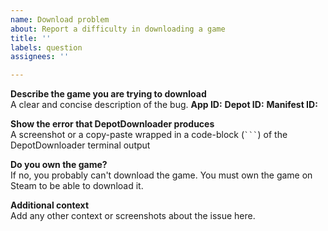 ```yaml
---
name: Download problem
about: Report a difficulty in downloading a game
title: ''
labels: question
assignees: ''

---
```


**Describe the game you are trying to download**  
A clear and concise description of the bug.
**App ID:** <app id>
**Depot ID:** <depot id>
**Manifest ID:** <manifest id>

**Show the error that DepotDownloader produces**  
A screenshot or a copy-paste wrapped in a code-block (` ``` `) of the DepotDownloader terminal output

**Do you own the game?**  
If no, you probably can't download the game. You must own the game on Steam to be able to download it.

**Additional context**  
Add any other context or screenshots about the issue here.
